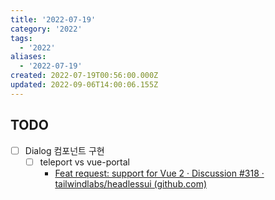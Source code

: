 ```yaml
---
title: '2022-07-19'
category: '2022'
tags:
  - '2022'
aliases:
  - '2022-07-19'
created: 2022-07-19T00:56:00.000Z
updated: 2022-09-06T14:00:06.155Z
---
```


## TODO

- [ ] Dialog 컴포넌트 구현
  - [ ] teleport vs vue-portal
    - [Feat request: support for Vue 2 · Discussion #318 · tailwindlabs/headlessui (github.com)](https://github.com/tailwindlabs/headlessui/discussions/318)

